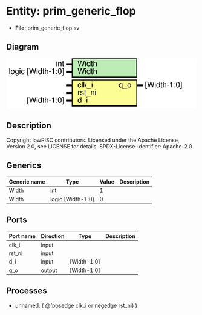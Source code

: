 # Entity: prim_generic_flop

- **File**: prim_generic_flop.sv
## Diagram

![Diagram](prim_generic_flop.svg "Diagram")
## Description

Copyright lowRISC contributors.
 Licensed under the Apache License, Version 2.0, see LICENSE for details.
 SPDX-License-Identifier: Apache-2.0
 
## Generics

| Generic name | Type              | Value | Description |
| ------------ | ----------------- | ----- | ----------- |
| Width        | int               | 1     |             |
| Width        | logic [Width-1:0] | 0     |             |
## Ports

| Port name | Direction | Type        | Description |
| --------- | --------- | ----------- | ----------- |
| clk_i     | input     |             |             |
| rst_ni    | input     |             |             |
| d_i       | input     | [Width-1:0] |             |
| q_o       | output    | [Width-1:0] |             |
## Processes
- unnamed: ( @(posedge clk_i or negedge rst_ni) )
